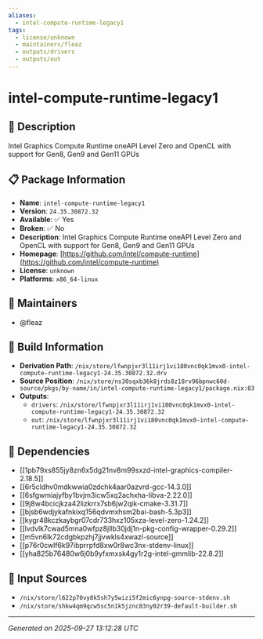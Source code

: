 ```yaml
---
aliases:
  - intel-compute-runtime-legacy1
tags:
  - license/unknown
  - maintainers/fleaz
  - outputs/drivers
  - outputs/out
---
```


# intel-compute-runtime-legacy1

## 📝 Description

Intel Graphics Compute Runtime oneAPI Level Zero and OpenCL with support for Gen8, Gen9 and Gen11 GPUs

## 📋 Package Information

- **Name**: `intel-compute-runtime-legacy1`
- **Version**: `24.35.30872.32`
- **Available**: ✅ Yes
- **Broken**: ✅ No
- **Description**: Intel Graphics Compute Runtime oneAPI Level Zero and OpenCL with support for Gen8, Gen9 and Gen11 GPUs
- **Homepage**: [https://github.com/intel/compute-runtime](https://github.com/intel/compute-runtime)
- **License**: `unknown`
- **Platforms**: `x86_64-linux`
## 👥 Maintainers

- @fleaz


## 🔧 Build Information

- **Derivation Path**: `/nix/store/lfwnpjxr3l11irj1vi180vnc0qk1mvx0-intel-compute-runtime-legacy1-24.35.30872.32.drv`
- **Source Position**: `/nix/store/ns30sqxb36k8jrds8z18rv96bpnwc60d-source/pkgs/by-name/in/intel-compute-runtime-legacy1/package.nix:83`
- **Outputs**:
  - `drivers`:  `/nix/store/lfwnpjxr3l11irj1vi180vnc0qk1mvx0-intel-compute-runtime-legacy1-24.35.30872.32`
  - `out`:  `/nix/store/lfwnpjxr3l11irj1vi180vnc0qk1mvx0-intel-compute-runtime-legacy1-24.35.30872.32`

## 🔗 Dependencies

- [[1pb79xs855jy8zn6x5dg21nv8m99sxzd-intel-graphics-compiler-2.18.5]]
- [[6r5cldhv0mdkwwia0zdchk4aar0azvrd-gcc-14.3.0]]
- [[6sfgwmiajyfby1bvjm3icw5xq2achxha-libva-2.22.0]]
- [[9j8w4bcicjkza42lizkrrx7sb6jw2qik-cmake-3.31.7]]
- [[bjsb6wdjykafnkixq156qdvmxhsm2bai-bash-5.3p3]]
- [[kygr48kczkaybgr07cdr733hxz105xza-level-zero-1.24.2]]
- [[lvdvlk7cwad5mna0wfpz8jllb30jdj1n-pkg-config-wrapper-0.29.2]]
- [[m5vn6lk72cdgbkpzhj7jjvwkls4xwazl-source]]
- [[p76r0cwlf6k97ibprrpfd8xw0r8wc3nx-stdenv-linux]]
- [[yha825b76480w6j0b9yfxmxsk4gy1r2g-intel-gmmlib-22.8.2]]

## 📁 Input Sources

- `/nix/store/l622p70vy8k5sh7y5wizi5f2mic6ynpg-source-stdenv.sh`
- `/nix/store/shkw4qm9qcw5sc5n1k5jznc83ny02r39-default-builder.sh`

---
*Generated on 2025-09-27 13:12:28 UTC*
